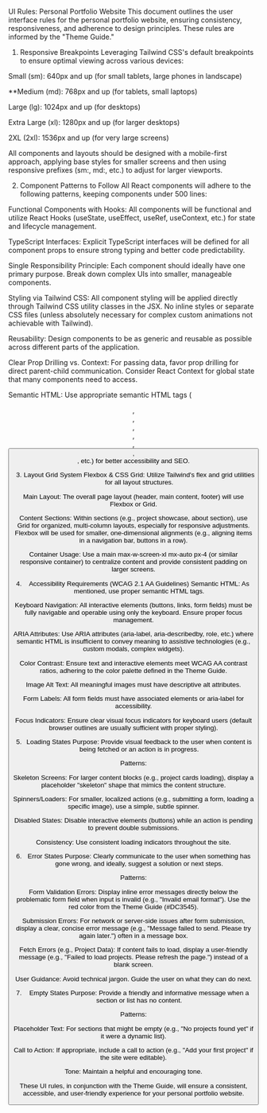 UI Rules: Personal Portfolio Website
This document outlines the user interface rules for the personal portfolio website, ensuring consistency, responsiveness, and adherence to design principles. These rules are informed by the "Theme Guide."

1. Responsive Breakpoints
Leveraging Tailwind CSS's default breakpoints to ensure optimal viewing across various devices:

Small (sm): 640px and up (for small tablets, large phones in landscape)

**Medium (md): 768px and up (for tablets, small laptops)

Large (lg): 1024px and up (for desktops)

Extra Large (xl): 1280px and up (for larger desktops)

2XL (2xl): 1536px and up (for very large screens)

All components and layouts should be designed with a mobile-first approach, applying base styles for smaller screens and then using responsive prefixes (sm:, md:, etc.) to adjust for larger viewports.

2. Component Patterns to Follow
All React components will adhere to the following patterns, keeping components under 500 lines:

Functional Components with Hooks: All components will be functional and utilize React Hooks (useState, useEffect, useRef, useContext, etc.) for state and lifecycle management.

TypeScript Interfaces: Explicit TypeScript interfaces will be defined for all component props to ensure strong typing and better code predictability.

Single Responsibility Principle: Each component should ideally have one primary purpose. Break down complex UIs into smaller, manageable components.

Styling via Tailwind CSS: All component styling will be applied directly through Tailwind CSS utility classes in the JSX. No inline styles or separate CSS files (unless absolutely necessary for complex custom animations not achievable with Tailwind).

Reusability: Design components to be as generic and reusable as possible across different parts of the application.

Clear Prop Drilling vs. Context: For passing data, favor prop drilling for direct parent-child communication. Consider React Context for global state that many components need to access.

Semantic HTML: Use appropriate semantic HTML tags (<header>, <nav>, <main>, <section>, <footer>, <button>, <form>, etc.) for better accessibility and SEO.

3. Layout Grid System
Flexbox & CSS Grid: Utilize Tailwind's flex and grid utilities for all layout structures.

Main Layout: The overall page layout (header, main content, footer) will use Flexbox or Grid.

Content Sections: Within sections (e.g., project showcase, about section), use Grid for organized, multi-column layouts, especially for responsive adjustments. Flexbox will be used for smaller, one-dimensional alignments (e.g., aligning items in a navigation bar, buttons in a row).

Container Usage: Use a main max-w-screen-xl mx-auto px-4 (or similar responsive container) to centralize content and provide consistent padding on larger screens.

4. Accessibility Requirements (WCAG 2.1 AA Guidelines)
Semantic HTML: As mentioned, use proper semantic HTML tags.

Keyboard Navigation: All interactive elements (buttons, links, form fields) must be fully navigable and operable using only the keyboard. Ensure proper focus management.

ARIA Attributes: Use ARIA attributes (aria-label, aria-describedby, role, etc.) where semantic HTML is insufficient to convey meaning to assistive technologies (e.g., custom modals, complex widgets).

Color Contrast: Ensure text and interactive elements meet WCAG AA contrast ratios, adhering to the color palette defined in the Theme Guide.

Image Alt Text: All meaningful images must have descriptive alt attributes.

Form Labels: All form fields must have associated <label> elements or aria-label for accessibility.

Focus Indicators: Ensure clear visual focus indicators for keyboard users (default browser outlines are usually sufficient with proper styling).

5. Loading States
Purpose: Provide visual feedback to the user when content is being fetched or an action is in progress.

Patterns:

Skeleton Screens: For larger content blocks (e.g., project cards loading), display a placeholder "skeleton" shape that mimics the content structure.

Spinners/Loaders: For smaller, localized actions (e.g., submitting a form, loading a specific image), use a simple, subtle spinner.

Disabled States: Disable interactive elements (buttons) while an action is pending to prevent double submissions.

Consistency: Use consistent loading indicators throughout the site.

6. Error States
Purpose: Clearly communicate to the user when something has gone wrong, and ideally, suggest a solution or next steps.

Patterns:

Form Validation Errors: Display inline error messages directly below the problematic form field when input is invalid (e.g., "Invalid email format"). Use the red color from the Theme Guide (#DC3545).

Submission Errors: For network or server-side issues after form submission, display a clear, concise error message (e.g., "Message failed to send. Please try again later.") often in a message box.

Fetch Errors (e.g., Project Data): If content fails to load, display a user-friendly message (e.g., "Failed to load projects. Please refresh the page.") instead of a blank screen.

User Guidance: Avoid technical jargon. Guide the user on what they can do next.

7. Empty States
Purpose: Provide a friendly and informative message when a section or list has no content.

Patterns:

Placeholder Text: For sections that might be empty (e.g., "No projects found yet" if it were a dynamic list).

Call to Action: If appropriate, include a call to action (e.g., "Add your first project" if the site were editable).

Tone: Maintain a helpful and encouraging tone.

These UI rules, in conjunction with the Theme Guide, will ensure a consistent, accessible, and user-friendly experience for your personal portfolio website.